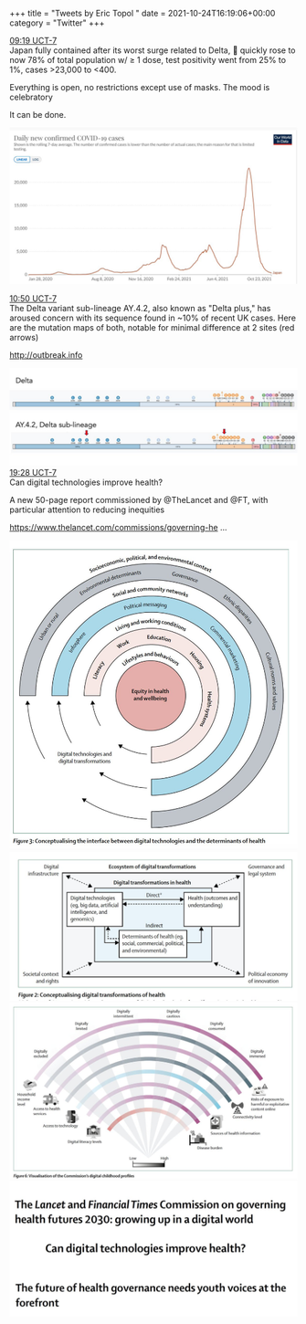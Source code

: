+++
title = "Tweets by Eric Topol " 
date = 2021-10-24T16:19:06+00:00
category = "Twitter"
+++
<div class="tweet"> 
<div class="profile"> 
<a href="https://twitter.com/erictopol/status/1452308678430924812" target="_blank" rel="noreferer">09:19 UCT-7</a> 
</div> 
<div class="content"> 
Japan fully contained after its worst surge related to Delta, 💉 quickly rose to now 78% of total population w/ ≥ 1 dose, test positivity went from 25% to 1%, cases &gt;23,000 to &lt;400. 

Everything is open, no restrictions except use of masks. The mood is celebratory

It can be done. </div> 
<a href="/twitter/erictopol/images/FCeh2dRXsBQzgIH.jpg"  ><img src="/twitter/erictopol/images/FCeh2dRXsBQzgIH.jpg" alt="Twitter image" ></img></a></div> 
<div class="tweet"> 
<div class="profile"> 
<a href="https://twitter.com/erictopol/status/1452331681889804293" target="_blank" rel="noreferer">10:50 UCT-7</a> 
</div> 
<div class="content"> 
The Delta variant sub-lineage AY.4.2, also known as "Delta plus," has aroused concern with its sequence found in ~10% of recent UK cases. Here are the mutation maps of both, notable for minimal difference at 2 sites (red arrows)

<a href="http://outbreak.info" target="_blank" rel="noreferer">http://outbreak.info</a> 
 </div> 
<a href="/twitter/erictopol/images/FCe3cucWYAsma5e.jpg"  ><img src="/twitter/erictopol/images/FCe3cucWYAsma5e.jpg" alt="Twitter image" ></img></a></div> 
<div class="tweet"> 
<div class="profile"> 
<a href="https://twitter.com/erictopol/status/1452462144134414337" target="_blank" rel="noreferer">19:28 UCT-7</a> 
</div> 
<div class="content"> 
Can digital technologies improve health?

A new 50-page report commissioned by @TheLancet and @FT, with particular attention to reducing inequities 

<a href="https://www.thelancet.com/commissions/governing-health-futures-2030" target="_blank" rel="noreferer">https://www.thelancet.com/commissions/governing-he ...</a> 
 </div> 
<a href="/twitter/erictopol/images/FCgtsrKVIAUN5SB.jpg"  ><img src="/twitter/erictopol/images/FCgtsrKVIAUN5SB.jpg" alt="Twitter image" ></img></a><a href="/twitter/erictopol/images/FCgtuktVEAAPNil.jpg"  ><img src="/twitter/erictopol/images/FCgtuktVEAAPNil.jpg" alt="Twitter image" ></img></a><a href="/twitter/erictopol/images/FCgtwHfUcAEGBkt.jpg"  ><img src="/twitter/erictopol/images/FCgtwHfUcAEGBkt.jpg" alt="Twitter image" ></img></a><a href="/twitter/erictopol/images/FCgukZPVcAUGO75.jpg"  ><img src="/twitter/erictopol/images/FCgukZPVcAUGO75.jpg" alt="Twitter image" ></img></a></div> 


